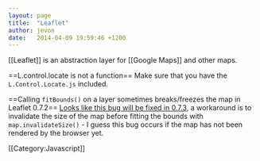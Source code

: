 ```yaml
---
layout: page
title:  "Leaflet"
author: jevon
date:   2014-04-09 19:59:46 +1200
---
```


[[Leaflet]] is an abstraction layer for [[Google Maps]] and other maps.

==L.control.locate is not a function==
Make sure that you have the `L.Control.Locate.js` included.

==Calling `fitBounds()` on a layer sometimes breaks/freezes the map in Leaflet 0.7.2==
<a href="https://github.com/Leaflet/Leaflet/issues/2484">Looks like this bug will be fixed in 0.7.3</a>, a workaround is to invalidate the size of the map before fitting the bounds with `map.invalidateSize()` - I guess this bug occurs if the map has not been rendered by the browser yet.

[[Category:Javascript]]
